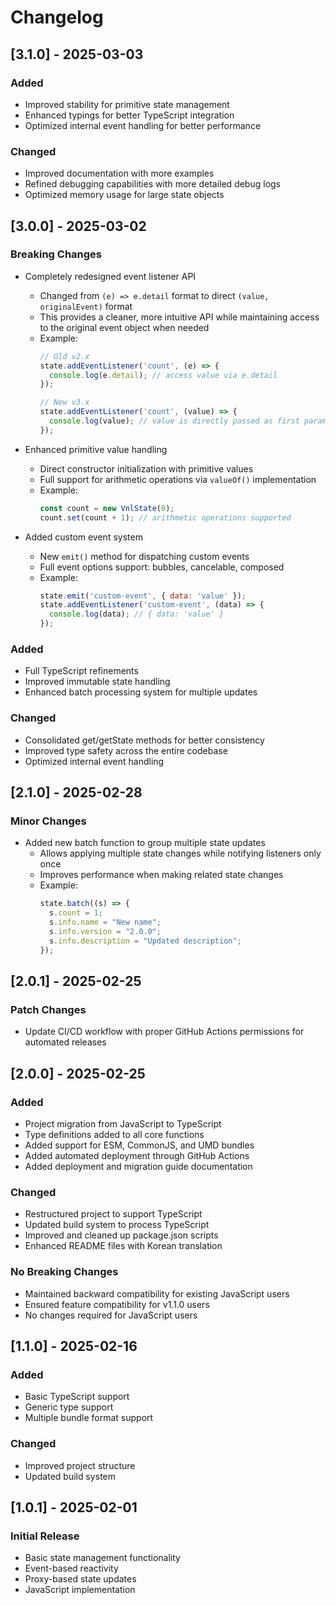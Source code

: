 # Changelog

## [3.1.0] - 2025-03-03

### Added
- Improved stability for primitive state management
- Enhanced typings for better TypeScript integration
- Optimized internal event handling for better performance

### Changed
- Improved documentation with more examples
- Refined debugging capabilities with more detailed debug logs
- Optimized memory usage for large state objects

## [3.0.0] - 2025-03-02

### Breaking Changes

- Completely redesigned event listener API
  - Changed from `(e) => e.detail` format to direct `(value, originalEvent)` format
  - This provides a cleaner, more intuitive API while maintaining access to the original event object when needed
  - Example:
    ```javascript
    // Old v2.x
    state.addEventListener('count', (e) => {
      console.log(e.detail); // access value via e.detail
    });

    // New v3.x
    state.addEventListener('count', (value) => {
      console.log(value); // value is directly passed as first parameter
    });
    ```

- Enhanced primitive value handling
  - Direct constructor initialization with primitive values
  - Full support for arithmetic operations via `valueOf()` implementation
  - Example:
    ```javascript
    const count = new VnlState(0);
    count.set(count + 1); // arithmetic operations supported
    ```

- Added custom event system
  - New `emit()` method for dispatching custom events
  - Full event options support: bubbles, cancelable, composed
  - Example:
    ```javascript
    state.emit('custom-event', { data: 'value' });
    state.addEventListener('custom-event', (data) => {
      console.log(data); // { data: 'value' }
    });
    ```

### Added
- Full TypeScript refinements
- Improved immutable state handling
- Enhanced batch processing system for multiple updates

### Changed
- Consolidated get/getState methods for better consistency
- Improved type safety across the entire codebase
- Optimized internal event handling

## [2.1.0] - 2025-02-28

### Minor Changes

- Added new batch function to group multiple state updates
  - Allows applying multiple state changes while notifying listeners only once
  - Improves performance when making related state changes
  - Example:
    ```javascript
    state.batch((s) => {
      s.count = 1;
      s.info.name = "New name";
      s.info.version = "2.0.0";
      s.info.description = "Updated description";
    });
    ```

## [2.0.1] - 2025-02-25

### Patch Changes

- Update CI/CD workflow with proper GitHub Actions permissions for automated releases

## [2.0.0] - 2025-02-25

### Added
- Project migration from JavaScript to TypeScript
- Type definitions added to all core functions
- Added support for ESM, CommonJS, and UMD bundles
- Added automated deployment through GitHub Actions
- Added deployment and migration guide documentation

### Changed
- Restructured project to support TypeScript
- Updated build system to process TypeScript
- Improved and cleaned up package.json scripts
- Enhanced README files with Korean translation

### No Breaking Changes
- Maintained backward compatibility for existing JavaScript users
- Ensured feature compatibility for v1.1.0 users
- No changes required for JavaScript users

## [1.1.0] - 2025-02-16

### Added
- Basic TypeScript support
- Generic type support
- Multiple bundle format support

### Changed
- Improved project structure
- Updated build system

## [1.0.1] - 2025-02-01

### Initial Release
- Basic state management functionality
- Event-based reactivity
- Proxy-based state updates
- JavaScript implementation
